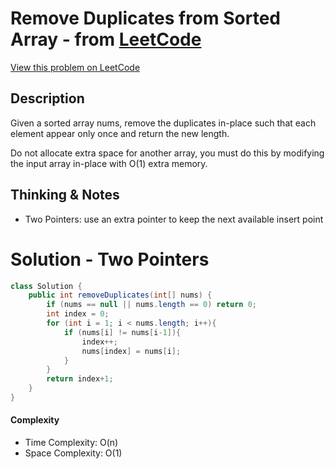 # Remove Duplicates from Sorted Array - from [LeetCode](https://leetcode.com)
[View this problem on LeetCode](https://leetcode.com/problems/remove-duplicates-from-sorted-array/description/)

## Description
Given a sorted array nums, remove the duplicates in-place such that each element appear only once and return the new length.

Do not allocate extra space for another array, you must do this by modifying the input array in-place with O(1) extra memory.

## Thinking & Notes
* Two Pointers: use an extra pointer to keep the next available insert point

# Solution - Two Pointers
```java
class Solution {
    public int removeDuplicates(int[] nums) {
        if (nums == null || nums.length == 0) return 0;
        int index = 0;
        for (int i = 1; i < nums.length; i++){
            if (nums[i] != nums[i-1]){
                index++;
                nums[index] = nums[i];
            } 
        }
        return index+1;
    }
}
```
#### Complexity
* Time Complexity: O(n)
* Space Complexity: O(1)
